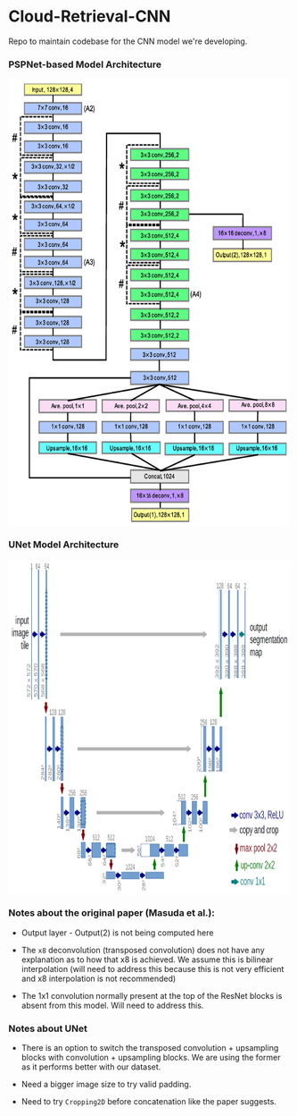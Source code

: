 # Cloud-Retrieval-CNN
Repo to maintain codebase for the CNN model we're developing.


### PSPNet-based Model Architecture
<img src="https://github.com/vikasnataraja/Cloud-Retrieval-CNN/blob/master/assets/full_model.png" width="900" height="800" align="middle">


### UNet Model Architecture
<img src="https://github.com/vikasnataraja/Cloud-Retrieval-CNN/blob/master/assets/u-net-architecture.png" width="900" height="600" align="middle">


### Notes about the original paper (Masuda et al.):

* Output layer - Output(2) is not being computed here

* The `x8` deconvolution (transposed convolution) does not have any explanation as to how that x8 is achieved. We assume this is bilinear interpolation (will need to address this because this is not very efficient and x8 interpolation is not recommended)

* The 1x1 convolution normally present at the top of the ResNet blocks is absent from this model. Will need to address this.

### Notes about UNet

* There is an option to switch the transposed convolution + upsampling blocks with convolution + upsampling blocks. We are using the former as it performs better with our dataset.

* Need a bigger image size to try valid padding.

* Need to try `Cropping2D` before concatenation like the paper suggests.
